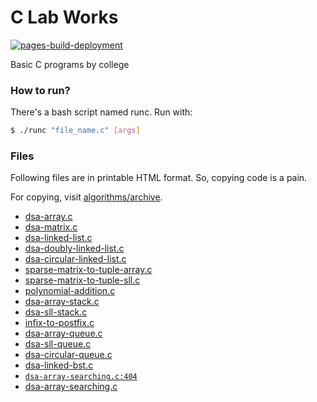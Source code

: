 # C Lab Works
[![pages-build-deployment](https://github.com/AvirukBasak/c-lab-works/actions/workflows/pages/pages-build-deployment/badge.svg)](https://github.com/AvirukBasak/c-lab-works/actions/workflows/pages/pages-build-deployment)

Basic C programs by college

### How to run?
There's a bash script named runc. Run with:

```bash
$ ./runc "file_name.c" [args]
```

### Files
Following files are in printable HTML format.
So, copying code is a pain.

For copying, visit [algorithms/archive](algorithms/archive).

- [dsa-array.c](https://avirukbasak.github.io/c-lab-works/algorithms/printable/archive/dsa-array.c.html)
- [dsa-matrix.c](https://avirukbasak.github.io/c-lab-works/algorithms/printable/archive/dsa-matrix.c.html)
- [dsa-linked-list.c](https://avirukbasak.github.io/c-lab-works/algorithms/printable/archive/dsa-linked-list.c.html)
- [dsa-doubly-linked-list.c](https://avirukbasak.github.io/c-lab-works/algorithms/printable/archive/dsa-doubly-linked-list.c.html)
- [dsa-circular-linked-list.c](https://avirukbasak.github.io/c-lab-works/algorithms/printable/archive/dsa-circular-linked-list.c.html)
- [sparse-matrix-to-tuple-array.c](https://avirukbasak.github.io/c-lab-works/algorithms/printable/archive/sparse-matrix-to-tuple-array.c.html)
- [sparse-matrix-to-tuple-sll.c](https://avirukbasak.github.io/c-lab-works/algorithms/printable/archive/sparse-matrix-to-tuple-sll.c.html)
- [polynomial-addition.c](https://avirukbasak.github.io/c-lab-works/algorithms/printable/archive/polynomial-addition.c.html)
- [dsa-array-stack.c](https://avirukbasak.github.io/c-lab-works/algorithms/printable/archive/dsa-array-stack.c.html)
- [dsa-sll-stack.c](https://avirukbasak.github.io/c-lab-works/algorithms/printable/archive/dsa-sll-stack.c.html)
- [infix-to-postfix.c](https://avirukbasak.github.io/c-lab-works/algorithms/printable/archive/infix-to-postfix.c.html)
- [dsa-array-queue.c](https://avirukbasak.github.io/c-lab-works/algorithms/printable/archive/dsa-array-queue.c.html)
- [dsa-sll-queue.c](https://avirukbasak.github.io/c-lab-works/algorithms/printable/archive/dsa-sll-queue.c.html)
- [dsa-circular-queue.c](https://avirukbasak.github.io/c-lab-works/algorithms/printable/archive/dsa-circular-queue.c.html)
- [dsa-linked-bst.c](https://avirukbasak.github.io/c-lab-works/algorithms/printable/archive/dsa-linked-bst.c.html)
- [`dsa-array-searching.c:404`](https://avirukbasak.github.io/c-lab-works/algorithms/printable/archive/dsa-array-searching.c.html)
- [dsa-array-searching.c](https://avirukbasak.github.io/c-lab-works/algorithms/printable/dsa-array-searching.c.html)
